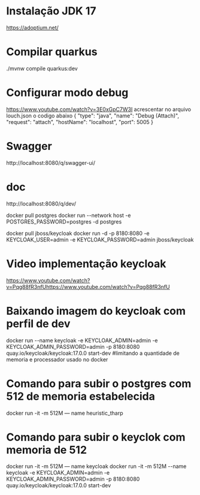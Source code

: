 
# Instalação JDK 17
https://adoptium.net/

# Compilar quarkus
./mvnw compile quarkus:dev

# Configurar modo debug
https://www.youtube.com/watch?v=3E0xGpC7W3I
acrescentar no arquivo louch.json o codigo abaixo
 {
            "type": "java",
            "name": "Debug (Attach)",
            "request": "attach",
            "hostName": "localhost",
            "port": 5005
    }
# Swagger
http://localhost:8080/q/swagger-ui/

# doc 
http://localhost:8080/q/dev/

docker pull postgres
docker run --network host -e POSTGRES_PASSWORD=postgres -d postgres

docker pull jboss/keycloak
docker run -d -p 8180:8080 -e KEYCLOAK_USER=admin -e KEYCLOAK_PASSWORD=admin jboss/keycloak

# Video implementação keycloak
https://www.youtube.com/watch?v=Pqg88fR3nfUhttps://www.youtube.com/watch?v=Pqg88fR3nfU

# Baixando imagem do keycloak com perfil de dev
docker run --name keycloak -e KEYCLOAK_ADMIN=admin -e KEYCLOAK_ADMIN_PASSWORD=admin -p 8180:8080 quay.io/keycloak/keycloak:17.0.0 start-dev
#limitando a quantidade de memoria e processador usado no docker
# Comando para subir o postgres com 512 de memoria estabelecida
 docker run -it -m 512M — name heuristic_tharp
# Comando para subir o keyclok com memoria de 512 
docker run -it -m 512M — name keycloak
docker run -it -m 512M --name keycloak -e KEYCLOAK_ADMIN=admin -e KEYCLOAK_ADMIN_PASSWORD=admin -p 8180:8080 quay.io/keycloak/keycloak:17.0.0 start-dev